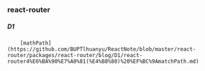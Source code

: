 ### react-router
##### D1
        [mathPath](https://github.com/BUPTlhuanyu/ReactNote/blob/master/react-router/packages/react-router/blog/D1/react-router4%E6%BA%90%E7%A0%81(%E4%B8%80)%20%EF%BC%9AmatchPath.md)